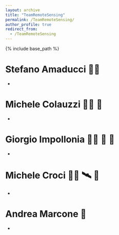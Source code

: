 ```yaml
---
layout: archive
title: "TeamRemoteSensing"
permalink: /TeamRemoteSensing/
author_profile: true
redirect_from:
  - /TeamRemoteSensing
---
```


{% include base_path %}

Stefano Amaducci 👨‍🏫
======
* 

Michele Colauzzi 👨‍💻 🌾
======
* 
  

Giorgio Impollonia 👨‍💻 🚁 🌾
======
*

Michele Croci 👨‍💻 🛰 🌾
======
* 

Andrea Marcone 🌾
======
* 
